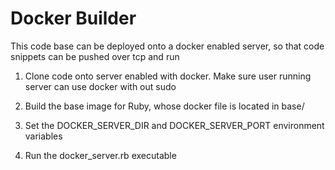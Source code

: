 Docker Builder
==============

This code base can be deployed onto a docker enabled server, so that code snippets can be pushed over tcp and run

1. Clone code onto server enabled with docker. Make sure user running server can use docker with out sudo

2. Build the base image for Ruby, whose docker file is located in base/

3. Set the DOCKER_SERVER_DIR and DOCKER_SERVER_PORT environment variables

4. Run the docker_server.rb executable